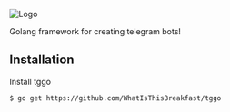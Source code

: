 ![Logo](https://i.postimg.cc/yxK1zxsC/logo-V2-prerealse.png)


Golang framework for creating telegram bots!


## Installation

Install tggo

```bash
$ go get https://github.com/WhatIsThisBreakfast/tggo
```
    
